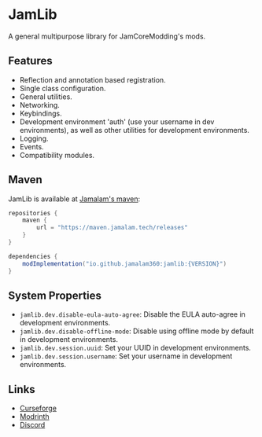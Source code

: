 # JamLib

A general multipurpose library for JamCoreModding's mods.

## Features

- Reflection and annotation based registration.
- Single class configuration.
- General utilities.
- Networking.
- Keybindings.
- Development environment 'auth' (use your username in dev environments), as well as other utilities for development environments.
- Logging.
- Events.
- Compatibility modules.

## Maven

JamLib is available at [Jamalam's maven](https://maven.jamalam.tech):

```groovy
repositories {
    maven {
        url = "https://maven.jamalam.tech/releases"
    }
}

dependencies {
    modImplementation("io.github.jamalam360:jamlib:{VERSION}")
}
```

## System Properties

- `jamlib.dev.disable-eula-auto-agree`: Disable the EULA auto-agree in development environments.
- `jamlib.dev.disable-offline-mode`: Disable using offline mode by default in development environments.
- `jamlib.dev.session.uuid`: Set your UUID in development environments.
- `jamlib.dev.session.username`: Set your username in development environments.

## Links

- [Curseforge](https://www.curseforge.com/minecraft/mc-mods/jamlib)
- [Modrinth](https://modrinth.com/mod/jamlib)
- [Discord](https://discord.jamalam.tech)
